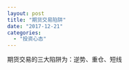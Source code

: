 ```yaml
---
layout: post
title: "期货交易陷阱"
date: "2017-12-21"
categories: 
  - "投资心态"
---
```


期货交易的三大陷阱为：逆势、重仓、短线
